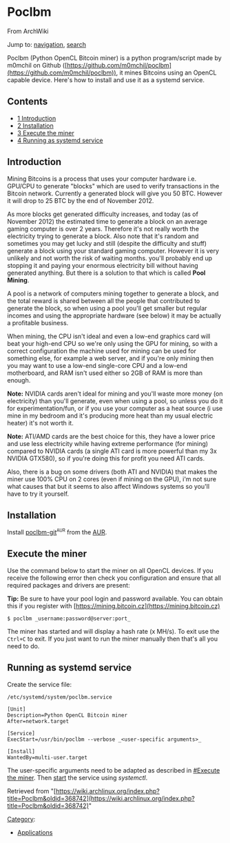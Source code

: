 # Poclbm

From ArchWiki

Jump to: [navigation](#column-one), [search](#searchInput)

Poclbm (Python OpenCL Bitcoin miner) is a python program/script made by m0mchil on Github ([https://github.com/m0mchil/poclbm](https://github.com/m0mchil/poclbm)), it mines Bitcoins using an OpenCL capable device. Here's how to install and use it as a systemd service.

## Contents

*   [1 Introduction](#Introduction)
*   [2 Installation](#Installation)
*   [3 Execute the miner](#Execute_the_miner)
*   [4 Running as systemd service](#Running_as_systemd_service)

## Introduction

Mining Bitcoins is a process that uses your computer hardware i.e. GPU/CPU to generate "blocks" which are used to verify transactions in the Bitcoin network. Currently a generated block will give you 50 BTC. However it will drop to 25 BTC by the end of November 2012.

As more blocks get generated difficulty increases, and today (as of November 2012) the estimated time to generate a block on an average gaming computer is over 2 years. Therefore it's not really worth the electricity trying to generate a block. Also note that it's random and sometimes you may get lucky and still (despite the difficulty and stuff) generate a block using your standard gaming computer. However it is very unlikely and not worth the risk of waiting months. you'll probably end up stopping it and paying your enormous electricity bill without having generated anything. But there is a solution to that which is called **Pool Mining**.

A pool is a network of computers mining together to generate a block, and the total reward is shared between all the people that contributed to generate the block, so when using a pool you'll get smaller but regular incomes and using the appropriate hardware (see below) it may be actually a profitable business.

When mining, the CPU isn't ideal and even a low-end graphics card will beat your high-end CPU so we're only using the GPU for mining, so with a correct configuration the machine used for mining can be used for something else, for example a web server, and if you're only mining then you may want to use a low-end single-core CPU and a low-end motherboard, and RAM isn't used either so 2GB of RAM is more than enough.

**Note:** NVIDIA cards aren't ideal for mining and you'll waste more money (on electricity) than you'll generate, even when using a pool, so unless you do it for experimentation/fun, or if you use your computer as a heat source (i use mine in my bedroom and it's producing more heat than my usual electric heater) it's not worth it.

**Note:** ATI/AMD cards are the best choice for this, they have a lower price and use less electricity while having extreme performance (for mining) compared to NVIDIA cards (a single ATI card is more powerful than my 3x NVIDIA GTX580), so if you're doing this for profit you need ATI cards.

Also, there is a bug on some drivers (both ATI and NVIDIA) that makes the miner use 100% CPU on 2 cores (even if mining on the GPU), i'm not sure what causes that but it seems to also affect Windows systems so you'll have to try it yourself.

## Installation

Install [poclbm-git](https://aur.archlinux.org/packages/poclbm-git/)<sup><small>AUR</small></sup> from the [AUR](/index.php/AUR "AUR").

## Execute the miner

Use the command below to start the miner on all OpenCL devices. If you receive the following error then check you configuration and ensure that all required packages and drivers are present:

**Tip:** Be sure to have your pool login and password available. You can obtain this if you register with [https://mining.bitcoin.cz](https://mining.bitcoin.cz)

```
$ poclbm _username:password@server:port_

```

The miner has started and will display a hash rate (x MH/s). To exit use the `Ctrl+C` to exit. If you just want to run the miner manually then that's all you need to do.

## Running as systemd service

Create the service file:

 `/etc/systemd/system/poclbm.service` 

```
[Unit]
Description=Python OpenCL Bitcoin miner
After=network.target

[Service]
ExecStart=/usr/bin/poclbm --verbose _<user-specific arguments>_

[Install]
WantedBy=multi-user.target
```

The user-specific arguments need to be adapted as described in [#Execute the miner](#Execute_the_miner). Then [start](/index.php/Start "Start") the service using _systemctl_.

Retrieved from "[https://wiki.archlinux.org/index.php?title=Poclbm&oldid=368742](https://wiki.archlinux.org/index.php?title=Poclbm&oldid=368742)"

[Category](/index.php/Special:Categories "Special:Categories"):

*   [Applications](/index.php/Category:Applications "Category:Applications")